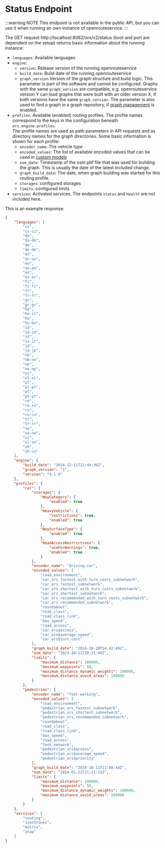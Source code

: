 # Status Endpoint

:::warning NOTE
This endpoint is not available in the public API, but you can use it when running an own instance of openrouteservice.
:::

The GET request http://localhost:8082/ors/v2/status (host and port are dependent on the setup) returns basic information about the running instance:

* `languages`: Available languages
* `engine`:
    * `version`: Release version of the running openrouteservice
    * `build_date`: Build date of the running openrouteservice
    * `graph_version` Version of the graph structure and build logic. This parameter is part of the software and cannot
      be configured. Graphs with the same `graph_version` are compatible, e.g. openrouteservice version Y can load
      graphs that were built with an older version X, if both versions have the same `graph_version`. The parameter is
      also used to find a graph in a graph repository,
      if [graph management](/run-instance/configuration/engine/graph-management.md) is enabled.
* `profiles`: Available (enabled) routing profiles.
  The profile names correspond to the keys in the configuration beneath `ors.engine.profiles`.   
  The profile names are used as path parameters in API requests and as directory names for the graph directories.
  Some basic information is shown for each profile:
    * `encoder_name`: The vehicle type
    * `encoded_values`: The list of available encoded values that can be used in [custom models](/api-reference/endpoints/directions/custom-models)
    * `osm_date`: Timestamp of the osm pbf file that was used for building the graph. This is usually the date of the
      latest included change.
    * `graph_build_date`: The date, when graph building was started for this routing profile.
    * `storages`: configured storages
    * `limits`: configured limits
* `services`: Activated services. The endpoints `status` and `health` are not included here.

This is an example response: 
```json
{
    "languages": [
        "cs",
        "cs-cz",
        "da",
        "da-dk",
        "de",
        "de-de",
        "en",
        "en-us",
        "eo",
        "eo-eo",
        "es",
        "es-es",
        "fi",
        "fi-fi",
        "fr",
        "fr-fr",
        "gr",
        "gr-gr",
        "he",
        "he-il",
        "hu",
        "hu-hu",
        "id",
        "id-id",
        "it",
        "it-it",
        "ja",
        "ja-jp",
        "nb",
        "nb-no",
        "ne",
        "ne-np",
        "nl",
        "nl-nl",
        "pl",
        "pl-pl",
        "pt",
        "pt-pt",
        "ro",
        "ro-ro",
        "ru",
        "ru-ru",
        "tr",
        "tr-tr",
        "ua",
        "ua-ua",
        "vi",
        "vi-vn",
        "zh",
        "zh-cn"
    ],
    "engine": {
        "build_date": "2024-12-11T12:44:36Z",
        "graph_version": "1",
        "version": "9.1.0"
    },
    "profiles": {
        "car": {
            "storages": {
                "WayCategory": {
                    "enabled": true
                },
                "HeavyVehicle": {
                    "restrictions": true,
                    "enabled": true
                },
                "WaySurfaceType": {
                    "enabled": true
                },
                "RoadAccessRestrictions": {
                    "useForWarnings": true,
                    "enabled": true
                }
            },
            "encoder_name": "driving-car",
            "encoded_values": [
                "road_environment",
                "car_ors_fastest_with_turn_costs_subnetwork",
                "car_ors_fastest_subnetwork",
                "car_ors_shortest_with_turn_costs_subnetwork",
                "car_ors_shortest_subnetwork",
                "car_ors_recommended_with_turn_costs_subnetwork",
                "car_ors_recommended_subnetwork",
                "roundabout",
                "road_class",
                "road_class_link",
                "max_speed",
                "road_access",
                "car_ors$access",
                "car_ors$average_speed",
                "car_ors$turn_cost"
            ],
            "graph_build_date": "2024-10-28T14:42:49Z",
            "osm_date": "2023-10-11T20:21:48Z",
            "limits": {
                "maximum_distance": 100000,
                "maximum_waypoints": 50,
                "maximum_distance_dynamic_weights": 100000,
                "maximum_distance_avoid_areas": 100000
            }
        },
        "pedestrian": {
            "encoder_name": "foot-walking",
            "encoded_values": [
                "road_environment",
                "pedestrian_ors_fastest_subnetwork",
                "pedestrian_ors_shortest_subnetwork",
                "pedestrian_ors_recommended_subnetwork",
                "roundabout",
                "road_class",
                "road_class_link",
                "max_speed",
                "road_access",
                "foot_network",
                "pedestrian_ors$access",
                "pedestrian_ors$average_speed",
                "pedestrian_ors$priority"
            ],
            "graph_build_date": "2024-10-11T11:08:44Z",
            "osm_date": "2024-01-22T21:21:14Z",
            "limits": {
                "maximum_distance": 100000,
                "maximum_waypoints": 50,
                "maximum_distance_dynamic_weights": 100000,
                "maximum_distance_avoid_areas": 100000
            }
        }
    },
    "services": [
        "routing",
        "isochrones",
        "matrix",
        "snap"
    ]
}
```
